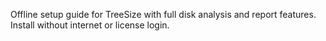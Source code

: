 Offline setup guide for TreeSize with full disk analysis and report features. Install without internet or license login.
